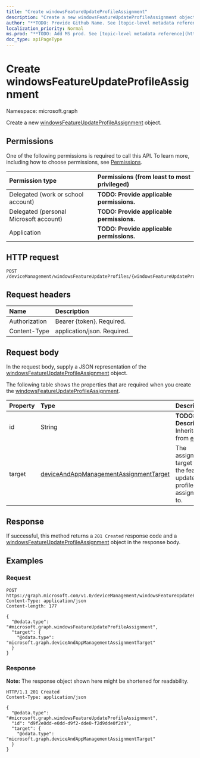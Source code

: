 ```yaml
---
title: "Create windowsFeatureUpdateProfileAssignment"
description: "Create a new windowsFeatureUpdateProfileAssignment object."
author: "**TODO: Provide Github Name. See [topic-level metadata reference](https://msgo.azurewebsites.net/add/document/guidelines/metadata.html#topic-level-metadata)**"
localization_priority: Normal
ms.prod: "**TODO: Add MS prod. See [topic-level metadata reference](https://msgo.azurewebsites.net/add/document/guidelines/metadata.html#topic-level-metadata)**"
doc_type: apiPageType
---
```


# Create windowsFeatureUpdateProfileAssignment
Namespace: microsoft.graph



Create a new [windowsFeatureUpdateProfileAssignment](../resources/windowsfeatureupdateprofileassignment.md) object.

## Permissions
One of the following permissions is required to call this API. To learn more, including how to choose permissions, see [Permissions](/graph/permissions-reference).

|Permission type|Permissions (from least to most privileged)|
|:---|:---|
|Delegated (work or school account)|**TODO: Provide applicable permissions.**|
|Delegated (personal Microsoft account)|**TODO: Provide applicable permissions.**|
|Application|**TODO: Provide applicable permissions.**|

## HTTP request

<!-- {
  "blockType": "ignored"
}
-->
``` http
POST /deviceManagement/windowsFeatureUpdateProfiles/{windowsFeatureUpdateProfileId}/assignments
```

## Request headers
|Name|Description|
|:---|:---|
|Authorization|Bearer {token}. Required.|
|Content-Type|application/json. Required.|

## Request body
In the request body, supply a JSON representation of the [windowsFeatureUpdateProfileAssignment](../resources/windowsfeatureupdateprofileassignment.md) object.

The following table shows the properties that are required when you create the [windowsFeatureUpdateProfileAssignment](../resources/windowsfeatureupdateprofileassignment.md).

|Property|Type|Description|
|:---|:---|:---|
|id|String|**TODO: Add Description** Inherited from [entity](../resources/entity.md)|
|target|[deviceAndAppManagementAssignmentTarget](../resources/deviceandappmanagementassignmenttarget.md)|The assignment target that the feature update profile is assigned to.|



## Response

If successful, this method returns a `201 Created` response code and a [windowsFeatureUpdateProfileAssignment](../resources/windowsfeatureupdateprofileassignment.md) object in the response body.

## Examples

### Request
<!-- {
  "blockType": "request",
  "name": "create_windowsfeatureupdateprofileassignment_from_"
}
-->
``` http
POST https://graph.microsoft.com/v1.0/deviceManagement/windowsFeatureUpdateProfiles/{windowsFeatureUpdateProfileId}/assignments
Content-Type: application/json
Content-length: 177

{
  "@odata.type": "#microsoft.graph.windowsFeatureUpdateProfileAssignment",
  "target": {
    "@odata.type": "microsoft.graph.deviceAndAppManagementAssignmentTarget"
  }
}
```


### Response
**Note:** The response object shown here might be shortened for readability.
<!-- {
  "blockType": "response",
  "truncated": true,
  "@odata.type": "microsoft.graph.windowsFeatureUpdateProfileAssignment"
}
-->
``` http
HTTP/1.1 201 Created
Content-Type: application/json

{
  "@odata.type": "#microsoft.graph.windowsFeatureUpdateProfileAssignment",
  "id": "d9f2e0dd-e0dd-d9f2-dde0-f2d9dde0f2d9",
  "target": {
    "@odata.type": "microsoft.graph.deviceAndAppManagementAssignmentTarget"
  }
}
```

